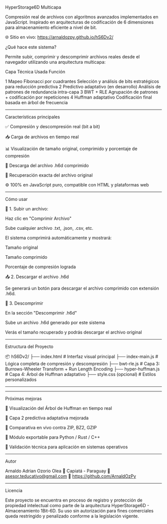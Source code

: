  HyperStorage6D Multicapa

Compresión real de archivos con algoritmos avanzados implementados en JavaScript. Inspirado en arquitecturas de codificación de 6 dimensiones para almacenamiento eficiente a nivel de bit.

🌐 Sitio en vivo: https://arnaldozpy.github.io/hS6Dv2/


 ¿Qué hace este sistema?

Permite subir, comprimir y descomprimir archivos reales desde el navegador utilizando una arquitectura multicapa:

Capa	Técnica Usada	Función

1	Mapeo Fibonacci por cuadrantes	Selección y análisis de bits estratégicos para reducción predictiva
2	Predictivo adaptativo (en desarrollo)	Análisis de patrones de redundancia intra-capa
3	BWT + RLE	Agrupación de patrones + codificación por repeticiones
4	Huffman adaptativo	Codificación final basada en árbol de frecuencia



---

 Características principales

✅ Compresión y descompresión real (bit a bit)

📥 Carga de archivos en tiempo real

📊 Visualización de tamaño original, comprimido y porcentaje de compresión

📂 Descarga del archivo .h6d comprimido

🔁 Recuperación exacta del archivo original

⚙️ 100% en JavaScript puro, compatible con HTML y plataformas web



---

 Cómo usar

🧪 1. Subir un archivo:

Haz clic en "Comprimir Archivo"

Sube cualquier archivo .txt, .json, .csv, etc.

El sistema comprimirá automáticamente y mostrará:

Tamaño original

Tamaño comprimido

Porcentaje de compresión lograda



📤 2. Descargar el archivo .h6d

Se generará un botón para descargar el archivo comprimido con extensión .h6d.


🔁 3. Descomprimir

En la sección "Descomprimir .h6d"

Sube un archivo .h6d generado por este sistema

Verás el tamaño recuperado y podrás descargar el archivo original



---

 Estructura del Proyecto

📦 hS6Dv2/
├── index.html              # Interfaz visual principal
├── index-main.js           # Lógica completa de compresión y descompresión
├── bwt-rle.js              # Capa 3: Burrows-Wheeler Transform + Run Length Encoding
├── hyper-huffman.js        # Capa 4: Árbol de Huffman adaptativo
├── style.css (opcional)   # Estilos personalizados


---

---

 Próximas mejoras

📐 Visualización del Árbol de Huffman en tiempo real

🔄 Capa 2 predictiva adaptativa mejorada

🧪 Comparativa en vivo contra ZIP, BZ2, GZIP

💽 Módulo exportable para Python / Rust / C++

🔏 Validación técnica para aplicación en sistemas operativos



---

 Autor

Arnaldo Adrian Ozorio Olea
📍 Capiatá - Paraguay
📧 asesor.teducativo@gmail.com
🔗 https://github.com/ArnaldOzPy


---

 Licencia

Este proyecto se encuentra en proceso de registro y protección de propiedad intelectual como parte de la arquitectura HyperStorage6D - Almacenamiento 1Bit-6D.
Su uso sin autorización para fines comerciales queda restringido y penalizado conforme a la legislación vigente.
